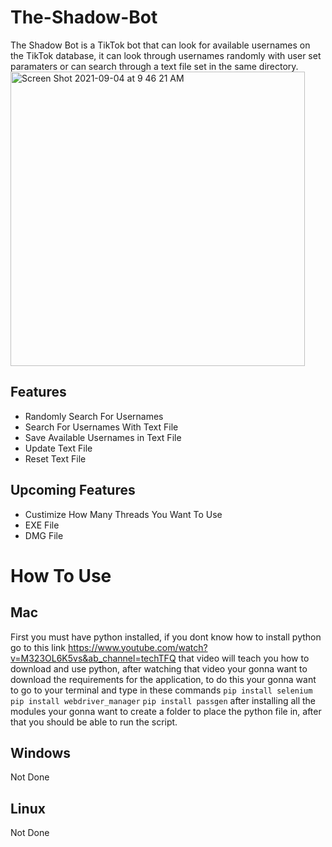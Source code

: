 # The-Shadow-Bot
The Shadow Bot is a TikTok bot that can look for available usernames on the TikTok database, it can look through usernames randomly
with user set paramaters or can search through a text file set in the same directory.
<img width="471" alt="Screen Shot 2021-09-04 at 9 46 21 AM" src="https://user-images.githubusercontent.com/83535098/132096662-35d4c7d4-8171-472a-864e-d374d37af200.png">

## Features ##
 * Randomly Search For Usernames
 * Search For Usernames With Text File
 * Save Available Usernames in Text File
 * Update Text File
 * Reset Text File
## Upcoming Features ##
 * Custimize How Many Threads You Want To Use
 * EXE File
 * DMG File
# How To Use #
## Mac ##
First you must have python installed, if you dont know how to install python go to this link https://www.youtube.com/watch?v=M323OL6K5vs&ab_channel=techTFQ that video will teach you how to download and use python, after watching that video your gonna want to download the requirements for the application, to do this your gonna want to go to your terminal and type in these commands `pip install selenium` `pip install webdriver_manager` `pip install passgen` after installing all the modules your gonna want to create a folder to place the python file in, after that you should be able to run the script.
## Windows ##
Not Done
## Linux ##
Not Done
  
